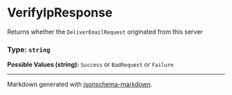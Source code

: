 # VerifyIpResponse

Returns whether the `DeliverEmailRequest` originated from this server

### Type: `string`

**Possible Values (string):** `Success` or `BadRequest` or `Failure`


---

Markdown generated with [jsonschema-markdown](https://github.com/elisiariocouto/jsonschema-markdown).

